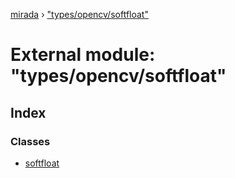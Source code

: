 [mirada](../README.md) › ["types/opencv/softfloat"](_types_opencv_softfloat_.md)

# External module: "types/opencv/softfloat"


## Index

### Classes

* [softfloat](../classes/_types_opencv_softfloat_.softfloat.md)
